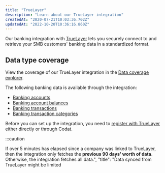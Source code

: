 ```yaml
---
title: "TrueLayer"
description: "Learn about our TrueLayer integration"
createdAt: "2020-07-21T10:03:36.702Z"
updatedAt: "2022-10-20T10:36:16.860Z"
---
```


Our banking integration with <a  class="external" href="https://truelayer.com/" target="_blank">TrueLayer</a> lets you securely connect to and retrieve your SMB customers' banking data in a standardized format.

## Data type coverage

View the coverage of our TrueLayer integration in the <a className="external" href="https://knowledge.codat.io/supported-features/banking?view=tab-by-integration&integrationKey=evqv" target="_blank">Data coverage explorer</a>.

The following banking data is available through the integration:

- [Banking accounts](https://docs.codat.io/docs/datamodel-banking-banking-accounts)
- [Banking account balances](https://docs.codat.io/docs/datamodel-banking-banking-account-balances)
- [Banking transactions](https://docs.codat.io/docs/datamodel-banking-banking-transactions)
- [Banking transaction categories](https://docs.codat.io/docs/datamodel-banking-banking-transaction-categories)

Before you can set up the integration, you need to [register with TrueLayer](https://docs.codat.io/docs/register-for-truelayer) either directly or through Codat.

:::caution

If over 5 minutes has elapsed since a company was linked to TrueLayer, then the integration only fetches the **previous 90 days' worth of data**. Otherwise, the integration fetches all data.",
"title": "Data synced from TrueLayer might be limited
